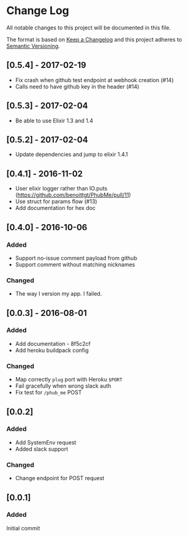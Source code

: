 # Change Log
All notable changes to this project will be documented in this file.

The format is based on [Keep a Changelog](http://keepachangelog.com/)
and this project adheres to [Semantic Versioning](http://semver.org/).

## [0.5.4] - 2017-02-19
- Fix crash when github test endpoint at webhook creation (#14)
- Calls need to have github key in the header (#14)

## [0.5.3] - 2017-02-04
- Be able to use Elixir 1.3 and 1.4

## [0.5.2] - 2017-02-04
- Update dependencies and jump to elixir 1.4.1

## [0.4.1] - 2016-11-02
- User elixir logger rather than IO.puts (https://github.com/benoittgt/PhubMe/pull/11)
- Use struct for params flow (#13)
- Add documentation for hex doc

## [0.4.0] - 2016-10-06
### Added
- Support no-issue comment payload from github
- Support comment without matching nicknames

### Changed
- The way I version my app. I failed.

## [0.0.3] - 2016-08-01
### Added
- Add documentation - 8f5c2cf
- Add heroku buildpack config

### Changed
- Map correctly `plug` port with Heroku `$PORT`
- Fail gracefully when wrong slack auth
- Fix test for `/phub_me` POST

## [0.0.2]
### Added
- Add SystemEnv request
- Added slack support

### Changed
- Change endpoint for POST request

## [0.0.1]
### Added
Initial commit

